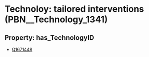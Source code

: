 # Technoloy: __tailored interventions__ (PBN__Technology_1341)

## Property: has_TechnologyID

* [Q1671448](Q1671448)

